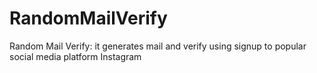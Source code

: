 # RandomMailVerify
Random Mail Verify:  it generates mail and verify using signup to popular social media platform Instagram
